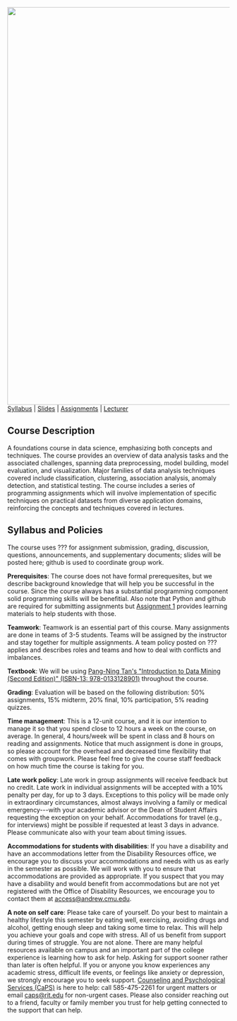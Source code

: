 [<img width=900 src="https://github.com/hil-se/fse/blob/master/img/title.png?raw=yes">](https://github.com/hil-se/fse/blob/master/README.md)   
[Syllabus](https://github.com/hil-se/fse/blob/master/README.md) |
[Slides](https://github.com/hil-se/fse/blob/master/slides.md) |
[Assignments](https://github.com/hil-se/fse/tree/master/assignments/README.md) |
[Lecturer](http://azhe825.github.io) 

## Course Description
A foundations course in data science, emphasizing both concepts and techniques. The course provides an overview of data analysis tasks and the associated challenges, spanning data preprocessing, model building, model evaluation, and visualization. Major families of data analysis techniques covered include classification, clustering, association analysis, anomaly detection, and statistical testing. The course includes a series of programming assignments which will involve implementation of specific techniques on practical datasets from diverse application domains, reinforcing the concepts and techniques covered in lectures.

## Syllabus and Policies
The course uses ??? for assignment submission, grading, discussion, questions, announcements, and supplementary documents; slides will be posted here; github is used to coordinate group work.

**Prerequisites**: The course does not have formal prerequesites, but we describe background knowledge that will help you be successful in the course. Since the course always has a substantial programming component solid programming skills will be benefitial. Also note that Python and github are required for submitting assignments but [Assignment 1]() provides learning materials to help students with those.

**Teamwork**: Teamwork is an essential part of this course. Many assignments are done in teams of 3-5 students. Teams will be assigned by the instructor and stay together for multiple assignments. A team policy posted on ??? applies and describes roles and teams and how to deal with conflicts and imbalances.

**Textbook**: We will be using [Pang-Ning Tan's "Introduction to Data Mining (Second Edition)" (ISBN-13: 978-0133128901)](https://www-users.cs.umn.edu/~kumar001/dmbook/index.php) throughout the course.

**Grading**: Evaluation will be based on the following distribution: 50% assignments, 15% midterm, 20% final, 10% participation, 5% reading quizzes.

**Time management**: This is a 12-unit course, and it is our intention to manage it so that you spend close to 12 hours a week on the course, on average. In general, 4 hours/week will be spent in class and 8 hours on reading and assignments. Notice that much assignment is done in groups, so please account for the overhead and decreased time flexibility that comes with groupwork. Please feel free to give the course staff feedback on how much time the course is taking for you.

**Late work policy**: Late work in group assignments will receive feedback but no credit. Late work in individual assignments will be accepted with a 10% penalty per day, for up to 3 days. Exceptions to this policy will be made only in extraordinary circumstances, almost always involving a family or medical emergency---with your academic advisor or the Dean of Student Affairs requesting the exception on your behalf. Accommodations for travel (e.g., for interviews) might be possible if requested at least 3 days in advance. Please communicate also with your team about timing issues.

**Accommodations for students with disabilities**: If you have a disability and have an accommodations letter from the Disability Resources office, we encourage you to discuss your accommodations and needs with us as early in the semester as possible. We will work with you to ensure that accommodations are provided as appropriate. If you suspect that you may have a disability and would benefit from accommodations but are not yet registered with the Office of Disability Resources, we encourage you to contact them at access@andrew.cmu.edu.

**A note on self care**: Please take care of yourself. Do your best to maintain a healthy lifestyle this semester by eating well, exercising, avoiding drugs and alcohol, getting enough sleep and taking some time to relax. This will help you achieve your goals and cope with stress. All of us benefit from support during times of struggle. You are not alone. There are many helpful resources available on campus and an important part of the college experience is learning how to ask for help. Asking for support sooner rather than later is often helpful. If you or anyone you know experiences any academic stress, difficult life events, or feelings like anxiety or depression, we strongly encourage you to seek support. [Counseling and Psychological Services (CaPS)](https://www.rit.edu/studentaffairs/counseling/) is here to help: call 585-475-2261 for urgent matters or email <caps@rit.edu> for non-urgent cases. Please also consider reaching out to a friend, faculty or family member you trust for help getting connected to the support that can help.

